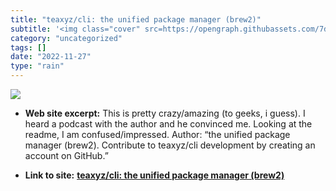 ```yaml
---
title: "teaxyz/cli: the unified package manager (brew2)"
subtitle: '<img class="cover" src=https://opengraph.githubassets.com/7d4c6336c52de294faf40cd28b19aeeee4385b605a...'
category: "uncategorized"
tags: []
date: "2022-11-27"
type: "rain"
---
```

<img class="cover" src=https://opengraph.githubassets.com/7d4c6336c52de294faf40cd28b19aeeee4385b605a41f39725d3a83d361c4429/teaxyz/cli>



* **Web site excerpt:** This is pretty crazy/amazing (to geeks, i guess). I heard a podcast with the author and he convinced me. Looking at the readme, I am confused/impressed. Author: “the unified package manager (brew2). Contribute to teaxyz/cli development by creating an account on GitHub.”

* **Link to site:** **[teaxyz/cli: the unified package manager (brew2)](https://github.com/teaxyz/cli)**